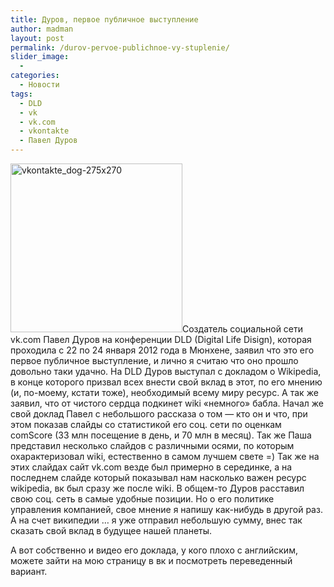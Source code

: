 ```yaml
---
title: Дуров, первое публичное выступление
author: madman
layout: post
permalink: /durov-pervoe-publichnoe-vy-stuplenie/
slider_image:
  - 
categories:
  - Новости
tags:
  - DLD
  - vk
  - vk.com
  - vkontakte
  - Павел Дуров
---
```

<a href="http://res.cloudinary.com/doam-ru/image/upload/v1409069992/vkontakte_dog-275x270_d4we1a.png" rel="lightbox[303]" title="vkontakte_dog-275x270"><img class="alignleft size-full wp-image-772" src="http://res.cloudinary.com/doam-ru/image/upload/v1409069992/vkontakte_dog-275x270_d4we1a.png" alt="vkontakte_dog-275x270" width="275" height="270" /></a>Создатель социальной сети vk.com Павел Дуров на конференции DLD (Digital Life Disign), которая проходила с 22 по 24 января 2012 года в Мюнхене, заявил что это его первое публичное выступление, и лично я считаю что оно прошло довольно таки удачно. На DLD Дуров выступал с докладом о Wikipedia, в конце которого призвал всех внести свой вклад в этот, по его мнению (и, по-моему, кстати тоже), необходимый всему миру ресурс. А так же заявил, что от чистого сердца подкинет wiki &#171;немного&#187; бабла. <!--more--> Начал же свой доклад Павел с небольшого рассказа о том &#8212; кто он и что, при этом показав слайды со статистикой его соц. сети по оценкам comScore (33 млн посещение в день, и 70 млн в месяц). Так же Паша представил несколько слайдов с различными осями, по которым охарактеризовал wiki, естественно в самом лучшем свете =) Так же на этих слайдах сайт vk.com везде был примерно в серединке, а на последнем слайде который показывал нам насколько важен ресурс wikipedia, вк был сразу же после wiki. В общем-то Дуров расставил свою соц. сеть в самые удобные позиции. Но о его политике управления компанией, свое мнение я напишу как-нибудь в другой раз. А на счет википедии &#8230; я уже отправил небольшую сумму, внес так сказать свой вклад в будущее нашей планеты.

  
А вот собственно и видео его доклада, у кого плохо с английским, можете зайти на мою страницу в вк и посмотреть переведенный вариант.